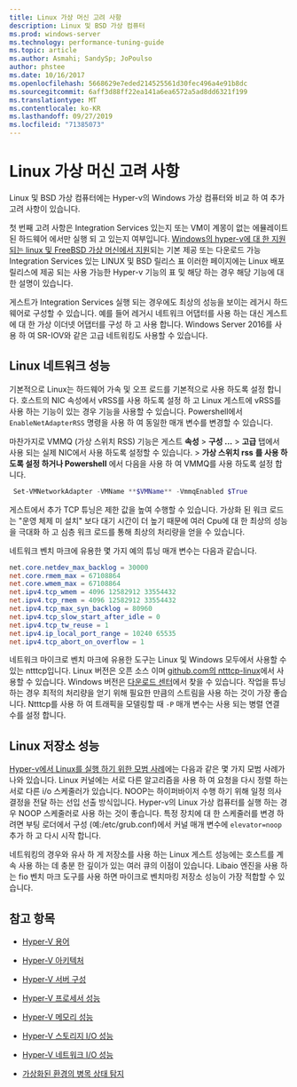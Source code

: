 ```yaml
---
title: Linux 가상 머신 고려 사항
description: Linux 및 BSD 가상 컴퓨터
ms.prod: windows-server
ms.technology: performance-tuning-guide
ms.topic: article
ms.author: Asmahi; SandySp; JoPoulso
author: phstee
ms.date: 10/16/2017
ms.openlocfilehash: 5668629e7eded214525561d30fec496a4e91b8dc
ms.sourcegitcommit: 6aff3d88ff22ea141a6ea6572a5ad8dd6321f199
ms.translationtype: MT
ms.contentlocale: ko-KR
ms.lasthandoff: 09/27/2019
ms.locfileid: "71385073"
---
```

# <a name="linux-virtual-machine-considerations"></a>Linux 가상 머신 고려 사항

Linux 및 BSD 가상 컴퓨터에는 Hyper-v의 Windows 가상 컴퓨터와 비교 하 여 추가 고려 사항이 있습니다.

첫 번째 고려 사항은 Integration Services 있는지 또는 VM이 계몽이 없는 에뮬레이트된 하드웨어 에서만 실행 되 고 있는지 여부입니다. [Windows의 hyper-v에 대 한 지원 되는 linux 및 FreeBSD 가상 머신에서 지원](https://technet.microsoft.com/windows-server-docs/compute/hyper-v/supported-linux-and-freebsd-virtual-machines-for-hyper-v-on-windows)되는 기본 제공 또는 다운로드 가능 Integration Services 있는 LINUX 및 BSD 릴리스 표 이러한 페이지에는 Linux 배포 릴리스에 제공 되는 사용 가능한 Hyper-v 기능의 표 및 해당 하는 경우 해당 기능에 대 한 설명이 있습니다.

게스트가 Integration Services 실행 되는 경우에도 최상의 성능을 보이는 레거시 하드웨어로 구성할 수 있습니다. 예를 들어 레거시 네트워크 어댑터를 사용 하는 대신 게스트에 대 한 가상 이더넷 어댑터를 구성 하 고 사용 합니다. Windows Server 2016를 사용 하 여 SR-IOV와 같은 고급 네트워킹도 사용할 수 있습니다.

## <a name="linux-network-performance"></a>Linux 네트워크 성능

기본적으로 Linux는 하드웨어 가속 및 오프 로드를 기본적으로 사용 하도록 설정 합니다. 호스트의 NIC 속성에서 vRSS를 사용 하도록 설정 하 고 Linux 게스트에 vRSS를 사용 하는 기능이 있는 경우 기능을 사용할 수 있습니다. Powershell에서 `EnableNetAdapterRSS` 명령을 사용 하 여 동일한 매개 변수를 변경할 수 있습니다.

마찬가지로 VMMQ (가상 스위치 RSS) 기능은 게스트 **속성** > **구성 ...**  > **고급** 탭에서 사용 되는 실제 NIC에서 사용 하도록 설정할 수 있습니다. > **가상 스위치 rss** **를 사용 하도록 설정 하거나 Powershell** 에서 다음을 사용 하 여 VMMQ를 사용 하도록 설정 합니다.

```PowerShell
 Set-VMNetworkAdapter -VMName **$VMName** -VmmqEnabled $True
 ```

게스트에서 추가 TCP 튜닝은 제한 값을 높여 수행할 수 있습니다. 가상화 된 워크 로드는 "운영 체제 미 설치" 보다 대기 시간이 더 높기 때문에 여러 Cpu에 대 한 최상의 성능을 극대화 하 고 심층 워크 로드를 통해 최상의 처리량을 얻을 수 있습니다.

네트워크 벤치 마크에 유용한 몇 가지 예의 튜닝 매개 변수는 다음과 같습니다.

```PowerShell
net.core.netdev_max_backlog = 30000
net.core.rmem_max = 67108864
net.core.wmem_max = 67108864
net.ipv4.tcp_wmem = 4096 12582912 33554432
net.ipv4.tcp_rmem = 4096 12582912 33554432
net.ipv4.tcp_max_syn_backlog = 80960
net.ipv4.tcp_slow_start_after_idle = 0
net.ipv4.tcp_tw_reuse = 1
net.ipv4.ip_local_port_range = 10240 65535
net.ipv4.tcp_abort_on_overflow = 1
```

네트워크 마이크로 벤치 마크에 유용한 도구는 Linux 및 Windows 모두에서 사용할 수 있는 ntttcp입니다. Linux 버전은 오픈 소스 이며 [github.com의 ntttcp-linux](https://github.com/Microsoft/ntttcp-for-linux)에서 사용할 수 있습니다. Windows 버전은 [다운로드 센터](https://gallery.technet.microsoft.com/NTttcp-Version-528-Now-f8b12769)에서 찾을 수 있습니다. 작업을 튜닝 하는 경우 최적의 처리량을 얻기 위해 필요한 만큼의 스트림을 사용 하는 것이 가장 좋습니다. Ntttcp를 사용 하 여 트래픽을 모델링할 때 `-P` 매개 변수는 사용 되는 병렬 연결 수를 설정 합니다.

## <a name="linux-storage-performance"></a>Linux 저장소 성능

[Hyper-v에서 Linux를 실행 하기 위한 모범 사례](https://technet.microsoft.com/windows-server-docs/compute/hyper-v/best-practices-for-running-linux-on-hyper-v)에는 다음과 같은 몇 가지 모범 사례가 나와 있습니다. Linux 커널에는 서로 다른 알고리즘을 사용 하 여 요청을 다시 정렬 하는 서로 다른 i/o 스케줄러가 있습니다. NOOP는 하이퍼바이저 수행 하기 위해 일정 의사 결정을 전달 하는 선입 선출 방식입니다. Hyper-v의 Linux 가상 컴퓨터를 실행 하는 경우 NOOP 스케줄러로 사용 하는 것이 좋습니다. 특정 장치에 대 한 스케줄러를 변경 하려면 부팅 로더에서 구성 (예:/etc/grub.conf)에서 커널 매개 변수에 `elevator=noop` 추가 하 고 다시 시작 합니다.

네트워킹의 경우와 유사 하 게 저장소를 사용 하는 Linux 게스트 성능에는 호스트를 계속 사용 하는 데 충분 한 깊이가 있는 여러 큐의 이점이 있습니다. Libaio 엔진을 사용 하는 fio 벤치 마크 도구를 사용 하면 마이크로 벤치마킹 저장소 성능이 가장 적합할 수 있습니다.

## <a name="see-also"></a>참고 항목

-   [Hyper-V 용어](terminology.md)

-   [Hyper-V 아키텍처](architecture.md)

-   [Hyper-V 서버 구성](configuration.md)

-   [Hyper-V 프로세서 성능](processor-performance.md)

-   [Hyper-V 메모리 성능](memory-performance.md)

-   [Hyper-V 스토리지 I/O 성능](storage-io-performance.md)

-   [Hyper-V 네트워크 I/O 성능](network-io-performance.md)

-   [가상화된 환경의 병목 상태 탐지](detecting-virtualized-environment-bottlenecks.md)
